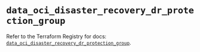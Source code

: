 # `data_oci_disaster_recovery_dr_protection_group`

Refer to the Terraform Registry for docs: [`data_oci_disaster_recovery_dr_protection_group`](https://registry.terraform.io/providers/oracle/oci/7.19.0/docs/data-sources/disaster_recovery_dr_protection_group).
